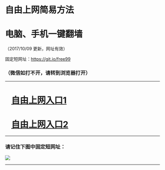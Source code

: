 ﻿# 自由上网简易方法

# 电脑、手机一键翻墙

（2017/10/09 更新，网址有效）

固定短网址：https://git.io/free99

### （微信如打不开，请转到浏览器打开）


***





# &nbsp;&nbsp; <a href="http://ft1915016957.fwq-tz-1001.info/fwqtz01.html?t=100900116211 " target="_blank">自由上网入口1</a>
# &nbsp;&nbsp; <a href="http://ft2716917082.fwq-tz-1002.info/fwqtz02.html?t=100900130966 " target="_blank">自由上网入口2</a>
***

### 请记住下图中固定短网址：

<img src="https://s3-us-west-2.amazonaws.com/fwq-1001/yjfq-20170905okok.png" /> 


***

